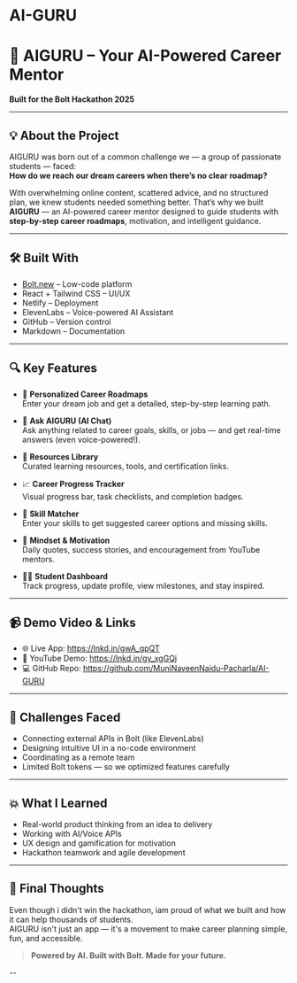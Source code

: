 # AI-GURU
# 🚀 AIGURU – Your AI-Powered Career Mentor

**Built for the Bolt Hackathon 2025**

---

## 💡 About the Project

AIGURU was born out of a common challenge we — a group of passionate students — faced:  
**How do we reach our dream careers when there’s no clear roadmap?**

With overwhelming online content, scattered advice, and no structured plan, we knew students needed something better. That’s why we built **AIGURU** — an AI-powered career mentor designed to guide students with **step-by-step career roadmaps**, motivation, and intelligent guidance.

---


## 🛠 Built With

- [Bolt.new](https://bolt.new) – Low-code platform
- React + Tailwind CSS – UI/UX
- Netlify – Deployment
- ElevenLabs – Voice-powered AI Assistant
- GitHub – Version control
- Markdown – Documentation

---

## 🔍 Key Features

- 🎯 **Personalized Career Roadmaps**  
  Enter your dream job and get a detailed, step-by-step learning path.

- 🧠 **Ask AIGURU (AI Chat)**  
  Ask anything related to career goals, skills, or jobs — and get real-time answers (even voice-powered!).

- 📘 **Resources Library**  
  Curated learning resources, tools, and certification links.

- 📈 **Career Progress Tracker**  
  Visual progress bar, task checklists, and completion badges.

- 🎯 **Skill Matcher**  
  Enter your skills to get suggested career options and missing skills.

- 🧠 **Mindset & Motivation**  
  Daily quotes, success stories, and encouragement from YouTube mentors.

- 🧑‍🎓 **Student Dashboard**  
  Track progress, update profile, view milestones, and stay inspired.

---

## 📹 Demo Video & Links

- 🌐 Live App: https://lnkd.in/gwA_gpQT
- 🎥 YouTube Demo: https://lnkd.in/gy_xgGQj
- 💻 GitHub Repo: https://github.com/MuniNaveenNaidu-Pacharla/AI-GURU

---

## 📌 Challenges Faced

- Connecting external APIs in Bolt (like ElevenLabs)
- Designing intuitive UI in a no-code environment
- Coordinating as a remote team
- Limited Bolt tokens — so we optimized features carefully

---

## 💥 What I Learned

- Real-world product thinking from an idea to delivery
- Working with AI/Voice APIs
- UX design and gamification for motivation
- Hackathon teamwork and agile development

---

## 💬 Final Thoughts

Even though i didn't win the hackathon, iam proud of what we built and how it can help thousands of students.  
AIGURU isn't just an app — it's a movement to make career planning simple, fun, and accessible.

> **Powered by AI. Built with Bolt. Made for your future.**

--

